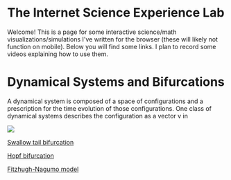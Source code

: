 # The Internet Science Experience Lab

Welcome! This is a page for some interactive science/math visualizations/simulations I've written for the browser (these will likely not function on mobile). Below you will find some links. I plan to record some videos explaining how to use them.

# Dynamical Systems and Bifurcations

A dynamical system is composed of a space of configurations and a prescription for the time evolution of those configurations. One class of dynamical systems describes the configuration as a vector v in 

<img src="https://render.githubusercontent.com/render/math?math=\frac{dv}{dt} = f(v,t)">

[Swallow tail bifurcation](https://experience-lab.github.io/swallowtail/)

[Hopf bifurcation](https://experience-lab.github.io/hopf-bifurcation/)

[Fitzhugh-Nagumo model](https://experience-lab.github.io/FitzHugh-Nagumo/)
